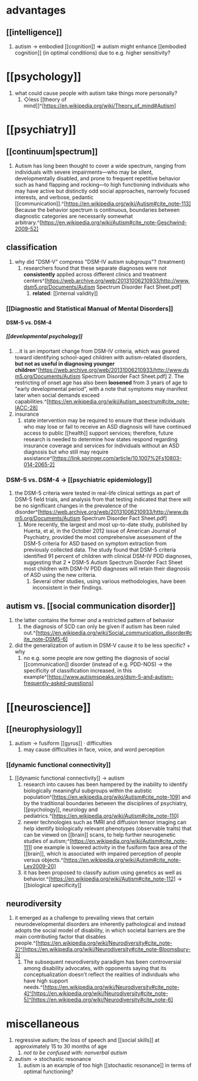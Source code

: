 # advantages
## [[intelligence]]
1. autism → embodied [[cognition]] ⇒ autism might enhance [[embodied cognition]] (in optimal conditions) due to e.g. higher sensitivity?

# [[psychology]]
1. what could cause people with autism take things more personally?
	1. ◇less [[theory of mind]]^[https://en.wikipedia.org/wiki/Theory_of_mind#Autism]

# [[psychiatry]]
## [[continuum|spectrum]]
1. Autism has long been thought to cover a wide spectrum, ranging from individuals with severe impairments—who may be silent, developmentally disabled, and prone to frequent repetitive behavior such as hand flapping and rocking—to high functioning individuals who may have active but distinctly odd social approaches, narrowly focused interests, and verbose, pedantic [[communication]].^[https://en.wikipedia.org/wiki/Autism#cite_note-113] Because the behavior spectrum is continuous, boundaries between diagnostic categories are necessarily somewhat arbitrary.^[https://en.wikipedia.org/wiki/Autism#cite_note-Geschwind-2009-52]
## classification
1. why did "DSM-V" compress "DSM-IV autism subgroups"? (treatment)
	1. researchers found that these separate diagnoses were not **consistently** applied across different clinics and treatment centers^[https://web.archive.org/web/20131006210933/http://www.dsm5.org/Documents/Autism Spectrum Disorder Fact Sheet.pdf]
		1. **related**: [[internal validity]]

### [[Diagnostic and Statistical Manual of Mental Disorders]]
#### DSM-5 vs. DSM-4 
##### [[developmental psychology]]
1. ...it is an important change from DSM-IV criteria, which was geared toward identifying school-aged children with autism-related disorders, **but not as useful in diagnosing younger children**^[https://web.archive.org/web/20131006210933/http://www.dsm5.org/Documents/Autism Spectrum Disorder Fact Sheet.pdf]
	2. The restricting of onset age has also been **loosened** from 3 years of age to "early developmental period", with a note that symptoms may manifest later when social demands exceed capabilities.^[https://en.wikipedia.org/wiki/Autism_spectrum#cite_note-IACC-28]
2. insurance
	1. state intervention may be required to ensure that these individuals who may lose or fail to receive an ASD diagnosis will have continued access to public [[health]] support services; therefore, future research is needed to determine how states respond regarding insurance coverage and services for individuals without an ASD diagnosis but who still may require assistance^[https://link.springer.com/article/10.1007%2Fs10803-014-2065-2]

### DSM-5 vs. DSM-4 → [[psychiatric epidemiology]]
1. the DSM-5 criteria were tested in real-life clinical settings as part of DSM-5 field trials, and analysis from that testing indicated that there will be no significant changes in the prevalence of the disorder^[https://web.archive.org/web/20131006210933/http://www.dsm5.org/Documents/Autism Spectrum Disorder Fact Sheet.pdf]
	1. More recently, the largest and most up-to-date study, published by Huerta, et al, in the October 2012 issue of American Journal of Psychiatry, provided the most comprehensive assessment of the DSM-5 criteria for ASD based on symptom extraction from previously collected data. The study found that DSM-5 criteria identified 91 percent of children with clinical DSM-IV PDD diagnoses, suggesting that 2 • DSM-5 Autism Spectrum Disorder Fact Sheet most children with DSM-IV PDD diagnoses will retain their diagnosis of ASD using the new criteria.
		1. Several other studies, using various methodologies, have been inconsistent in their findings.

## autism vs. [[social communication disorder]]
1. the latter contains the former _and_ a restricted pattern of behavior
	1. the diagnosis of SCD can only be given if autism has been ruled out.^[https://en.wikipedia.org/wiki/Social_communication_disorder#cite_note-DSM5-6]
2. did the generalization of autism in DSM-V cause it to be less specific? + why
	1. no e.g. some people are now getting the diagnosis of social [[communication]] disorder (instead of e.g. PDD-NOS) → the specificity of classification increased, in this example^[https://www.autismspeaks.org/dsm-5-and-autism-frequently-asked-questions]
# [[neuroscience]]
## [[neurophysiology]]
1. autism → fusiform [[gyrus]] · difficulties
	1. may cause difficulties in face, voice, and word perception

### [[dynamic functional connectivity]]
1. [[dynamic functional connectivity]] → autism
	1. research into causes has been hampered by the inability to identify biologically meaningful subgroups within the autistic population^[https://en.wikipedia.org/wiki/Autism#cite_note-109] and by the traditional boundaries between the disciplines of psychiatry, [[psychology]], neurology and pediatrics.^[https://en.wikipedia.org/wiki/Autism#cite_note-110]
	2. newer technologies such as fMRI and diffusion tensor imaging can help identify biologically relevant phenotypes (observable traits) that can be viewed on [[brain]] scans, to help further neurogenetic studies of autism;^[https://en.wikipedia.org/wiki/Autism#cite_note-111] one example is lowered activity in the fusiform face area of the [[brain]], which is associated with impaired perception of people versus objects.^[https://en.wikipedia.org/wiki/Autism#cite_note-Lev2009-20]
	3. it has been proposed to classify autism using genetics as well as behavior.^[https://en.wikipedia.org/wiki/Autism#cite_note-112] → [[biological specificity]]

## neurodiversity
1. it emerged as a challenge to prevailing views that certain neurodevelopmental disorders are inherently pathological and instead adopts the social model of disability, in which societal barriers are the main contributing factor that disables people.^[https://en.wikipedia.org/wiki/Neurodiversity#cite_note-2]^[https://en.wikipedia.org/wiki/Neurodiversity#cite_note-Bloomsbury-3]
	1. The subsequent neurodiversity paradigm has been controversial among disability advocates, with opponents saying that its conceptualization doesn't reflect the realities of individuals who have high support needs.^[https://en.wikipedia.org/wiki/Neurodiversity#cite_note-4]^[https://en.wikipedia.org/wiki/Neurodiversity#cite_note-5]^[https://en.wikipedia.org/wiki/Neurodiversity#cite_note-6]

# miscellaneous
1. regressive autism; the loss of speech and [[social skills]] at approximately 15 to 30 months of age
	1. *not to be confused with: nonverbal autism*
2. autism → stochastic resonance
	1. autism is an example of too high [[stochastic resonance]] in terms of optimal functioning?